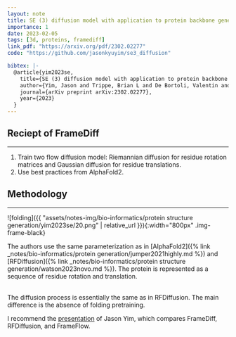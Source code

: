 ```yaml
---
layout: note
title: SE (3) diffusion model with application to protein backbone generation
importance: 1
date: 2023-02-05
tags: [3d, proteins, framediff]
link_pdf: "https://arxiv.org/pdf/2302.02277"
code: "https://github.com/jasonkyuyim/se3_diffusion"

bibtex: |-
  @article{yim2023se,
    title={SE (3) diffusion model with application to protein backbone generation},
    author={Yim, Jason and Trippe, Brian L and De Bortoli, Valentin and Mathieu, Emile and Doucet, Arnaud and Barzilay, Regina and Jaakkola, Tommi},
    journal={arXiv preprint arXiv:2302.02277},
    year={2023}
  }
---
```


## Reciept of FrameDiff

---

1. Train two flow diffusion model: Riemannian diffusion for residue rotation matrices and Gaussian diffusion for residue translations.
2. Use best practices from AlphaFold2.

## Methodology

---

![folding]({{ "assets/notes-img/bio-informatics/protein structure generation/yim2023se/20.png" | relative_url }}){:width="800px" .img-frame-black}

The authors use the same parameterization as in
[AlphaFold2]({% link _notes/bio-informatics/protein generation/jumper2021highly.md %})
and
[RFDiffusion]({% link _notes/bio-informatics/protein structure generation/watson2023novo.md %}).
The protein is represented as a sequence of residue rotation and translation.

<br>
The diffusion process is essentially the same as in RFDiffusion. The main difference is the absence of folding pretraining.

I recommend the [presentation](https://www.cs.princeton.edu/courses/archive/fall23/cos597N/lectures/2023_11_16_framediff_rfdiffusion.pdf) of Jason Yim, which compares FrameDiff, RFDiffusion, and FrameFlow.
